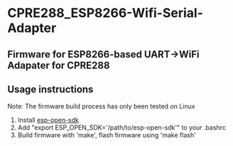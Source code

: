 # CPRE288_ESP8266-Wifi-Serial-Adapter
## Firmware for ESP8266-based UART->WiFi Adapater for CPRE288

## Usage instructions
Note: The firmware build process has only been tested on Linux

1. Install [esp-open-sdk](https://github.com/pfalcon/esp-open-sdk)
2. Add "export ESP_OPEN_SDK='/path/to/esp-open-sdk'" to your .bashrc
3. Build firmware with 'make', flash firmware using 'make flash'
